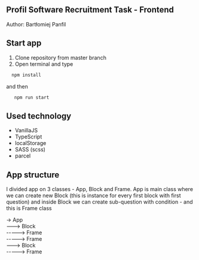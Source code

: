 ## Profil Software Recruitment Task - Frontend

Author: Bartłomiej Panfil

## Start app

1. Clone repository from master branch
2. Open terminal and type

```bash
  npm install
```

and then

```bash
   npm run start
```

## Used technology

- VanillaJS
- TypeScript
- localStorage
- SASS (scss)
- parcel

## App structure

I divided app on 3 classes - App, Block and Frame. App is main class where we can create new Block (this is instance for every first block with first question) and inside Block we can create sub-question with condition - and this is Frame class

-> App </br>
---> Block </br>
-----> Frame </br>
-----> Frame </br>
---> Block </br>
-----> Frame </br>
